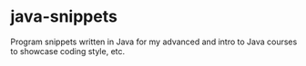 # java-snippets
Program snippets written in Java for my advanced and intro to Java courses to showcase coding style, etc.
